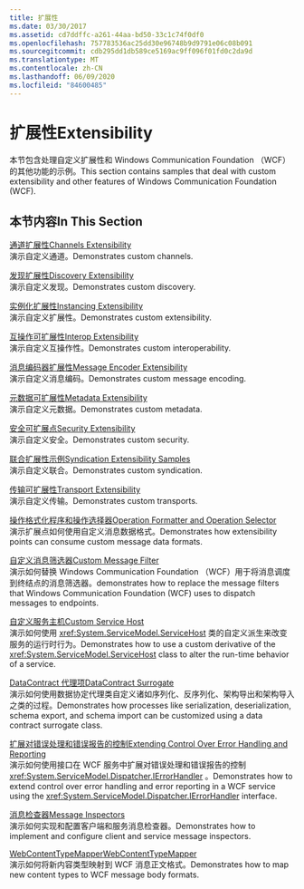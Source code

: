 ```yaml
---
title: 扩展性
ms.date: 03/30/2017
ms.assetid: cd7ddffc-a261-44aa-bd50-33c1c74f0df0
ms.openlocfilehash: 757783536ac25dd30e96748b9d9791e06c08b091
ms.sourcegitcommit: cdb295dd1db589ce5169ac9ff096f01fd0c2da9d
ms.translationtype: MT
ms.contentlocale: zh-CN
ms.lasthandoff: 06/09/2020
ms.locfileid: "84600485"
---
```

# <a name="extensibility"></a><span data-ttu-id="5057a-102">扩展性</span><span class="sxs-lookup"><span data-stu-id="5057a-102">Extensibility</span></span>
<span data-ttu-id="5057a-103">本节包含处理自定义扩展性和 Windows Communication Foundation （WCF）的其他功能的示例。</span><span class="sxs-lookup"><span data-stu-id="5057a-103">This section contains samples that deal with custom extensibility and other features of Windows Communication Foundation (WCF).</span></span>  
  
## <a name="in-this-section"></a><span data-ttu-id="5057a-104">本节内容</span><span class="sxs-lookup"><span data-stu-id="5057a-104">In This Section</span></span>  
 [<span data-ttu-id="5057a-105">通道扩展性</span><span class="sxs-lookup"><span data-stu-id="5057a-105">Channels Extensibility</span></span>](channels-extensibility.md)  
 <span data-ttu-id="5057a-106">演示自定义通道。</span><span class="sxs-lookup"><span data-stu-id="5057a-106">Demonstrates custom channels.</span></span>  
  
 <span data-ttu-id="5057a-107">[发现扩展性](/previous-versions/dotnet/netframework-4.0/dd807503(v%3dvs.100))</span><span class="sxs-lookup"><span data-stu-id="5057a-107">[Discovery Extensibility](/previous-versions/dotnet/netframework-4.0/dd807503(v%3dvs.100))</span></span>  
 <span data-ttu-id="5057a-108">演示自定义发现。</span><span class="sxs-lookup"><span data-stu-id="5057a-108">Demonstrates custom discovery.</span></span>  
  
 [<span data-ttu-id="5057a-109">实例化扩展性</span><span class="sxs-lookup"><span data-stu-id="5057a-109">Instancing Extensibility</span></span>](instancing-extensibility.md)  
 <span data-ttu-id="5057a-110">演示自定义扩展性。</span><span class="sxs-lookup"><span data-stu-id="5057a-110">Demonstrates custom extensibility.</span></span>  
  
 [<span data-ttu-id="5057a-111">互操作可扩展性</span><span class="sxs-lookup"><span data-stu-id="5057a-111">Interop Extensibility</span></span>](interop-extensibility.md)  
 <span data-ttu-id="5057a-112">演示自定义互操作性。</span><span class="sxs-lookup"><span data-stu-id="5057a-112">Demonstrates custom interoperability.</span></span>  
  
 [<span data-ttu-id="5057a-113">消息编码器扩展性</span><span class="sxs-lookup"><span data-stu-id="5057a-113">Message Encoder Extensibility</span></span>](message-encoder-extensibility.md)  
 <span data-ttu-id="5057a-114">演示自定义消息编码。</span><span class="sxs-lookup"><span data-stu-id="5057a-114">Demonstrates custom message encoding.</span></span>  
  
 [<span data-ttu-id="5057a-115">元数据可扩展性</span><span class="sxs-lookup"><span data-stu-id="5057a-115">Metadata Extensibility</span></span>](metadata-extensibility.md)  
 <span data-ttu-id="5057a-116">演示自定义元数据。</span><span class="sxs-lookup"><span data-stu-id="5057a-116">Demonstrates custom metadata.</span></span>  
  
 [<span data-ttu-id="5057a-117">安全可扩展点</span><span class="sxs-lookup"><span data-stu-id="5057a-117">Security Extensibility</span></span>](security-extensibility.md)  
 <span data-ttu-id="5057a-118">演示自定义安全。</span><span class="sxs-lookup"><span data-stu-id="5057a-118">Demonstrates custom security.</span></span>  
  
 [<span data-ttu-id="5057a-119">联合扩展性示例</span><span class="sxs-lookup"><span data-stu-id="5057a-119">Syndication Extensibility Samples</span></span>](syndication-extensibility-samples.md)  
 <span data-ttu-id="5057a-120">演示自定义联合。</span><span class="sxs-lookup"><span data-stu-id="5057a-120">Demonstrates custom syndication.</span></span>  
  
 [<span data-ttu-id="5057a-121">传输可扩展性</span><span class="sxs-lookup"><span data-stu-id="5057a-121">Transport Extensibility</span></span>](transport-extensibility.md)  
 <span data-ttu-id="5057a-122">演示自定义传输。</span><span class="sxs-lookup"><span data-stu-id="5057a-122">Demonstrates custom transports.</span></span>
  
 [<span data-ttu-id="5057a-123">操作格式化程序和操作选择器</span><span class="sxs-lookup"><span data-stu-id="5057a-123">Operation Formatter and Operation Selector</span></span>](operation-formatter-and-operation-selector.md)  
 <span data-ttu-id="5057a-124">演示扩展点如何使用自定义消息数据格式。</span><span class="sxs-lookup"><span data-stu-id="5057a-124">Demonstrates how extensibility points can consume custom message data formats.</span></span>  
  
 [<span data-ttu-id="5057a-125">自定义消息筛选器</span><span class="sxs-lookup"><span data-stu-id="5057a-125">Custom Message Filter</span></span>](custom-message-filter.md)  
 <span data-ttu-id="5057a-126">演示如何替换 Windows Communication Foundation （WCF）用于将消息调度到终结点的消息筛选器。</span><span class="sxs-lookup"><span data-stu-id="5057a-126">demonstrates how to replace the message filters that Windows Communication Foundation (WCF) uses to dispatch messages to endpoints.</span></span>  
  
 [<span data-ttu-id="5057a-127">自定义服务主机</span><span class="sxs-lookup"><span data-stu-id="5057a-127">Custom Service Host</span></span>](custom-service-host.md)  
 <span data-ttu-id="5057a-128">演示如何使用 <xref:System.ServiceModel.ServiceHost> 类的自定义派生来改变服务的运行时行为。</span><span class="sxs-lookup"><span data-stu-id="5057a-128">Demonstrates how to use a custom derivative of the <xref:System.ServiceModel.ServiceHost> class to alter the run-time behavior of a service.</span></span>  
  
 [<span data-ttu-id="5057a-129">DataContract 代理项</span><span class="sxs-lookup"><span data-stu-id="5057a-129">DataContract Surrogate</span></span>](datacontract-surrogate.md)  
 <span data-ttu-id="5057a-130">演示如何使用数据协定代理类自定义诸如序列化、反序列化、架构导出和架构导入之类的过程。</span><span class="sxs-lookup"><span data-stu-id="5057a-130">Demonstrates how processes like serialization, deserialization, schema export, and schema import can be customized using a data contract surrogate class.</span></span>  
  
 [<span data-ttu-id="5057a-131">扩展对错误处理和错误报告的控制</span><span class="sxs-lookup"><span data-stu-id="5057a-131">Extending Control Over Error Handling and Reporting</span></span>](extending-control-over-error-handling-and-reporting.md)  
 <span data-ttu-id="5057a-132">演示如何使用接口在 WCF 服务中扩展对错误处理和错误报告的控制 <xref:System.ServiceModel.Dispatcher.IErrorHandler> 。</span><span class="sxs-lookup"><span data-stu-id="5057a-132">Demonstrates how to extend control over error handling and error reporting in a WCF service using the <xref:System.ServiceModel.Dispatcher.IErrorHandler> interface.</span></span>  
  
 [<span data-ttu-id="5057a-133">消息检查器</span><span class="sxs-lookup"><span data-stu-id="5057a-133">Message Inspectors</span></span>](message-inspectors.md)  
 <span data-ttu-id="5057a-134">演示如何实现和配置客户端和服务消息检查器。</span><span class="sxs-lookup"><span data-stu-id="5057a-134">Demonstrates how to implement and configure client and service message inspectors.</span></span>  
  
 [<span data-ttu-id="5057a-135">WebContentTypeMapper</span><span class="sxs-lookup"><span data-stu-id="5057a-135">WebContentTypeMapper</span></span>](webcontenttypemapper-sample.md)  
 <span data-ttu-id="5057a-136">演示如何将新内容类型映射到 WCF 消息正文格式。</span><span class="sxs-lookup"><span data-stu-id="5057a-136">Demonstrates how to map new content types to WCF message body formats.</span></span>
